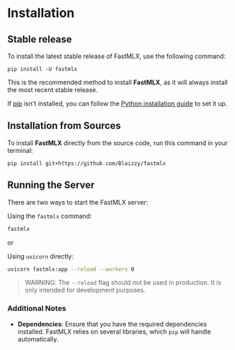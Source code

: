 # Installation

## Stable release

To install the latest stable release of FastMLX, use the following command:

```
pip install -U fastmlx
```

This is the recommended method to install **FastMLX**, as it will always install the most recent stable release.

If [pip](https://pip.pypa.io) isn't installed, you can follow the [Python installation guide](http://docs.python-guide.org/en/latest/starting/installation/) to set it up.

## Installation from Sources

To install **FastMLX** directly from the source code, run this command in your terminal:

```
pip install git+https://github.com/Blaizzy/fastmlx
```
## Running the Server

There are two ways to start the FastMLX server:

Using the `fastmlx` command:

   ```bash
   fastmlx
   ```

or
   
Using `uvicorn` directly:

   ```bash
   uvicorn fastmlx:app --reload --workers 0
   ```

   > WARNING: The `--reload` flag should not be used in production. It is only intended for development purposes.
   
### Additional Notes

- **Dependencies**: Ensure that you have the required dependencies installed. FastMLX relies on several libraries, which `pip` will handle automatically.